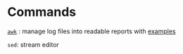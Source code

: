# Commands

[`awk`](https://likegeeks.com/awk-command/) : manage log files into readable reports with [examples](https://www.geeksforgeeks.org/awk-command-unixlinux-examples/)

`sed`: stream editor

